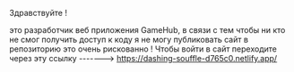 Здравствуйте ! 

это разработчик веб приложения GameHub, 
в связи с тем чтобы ни кто не смог получить доступ к коду
я не могу публиковать сайт в репозиторию это очень рискованно !
Чтобы войти в сайт переходите через эту ссылку -------> https://dashing-souffle-d765c0.netlify.app/
